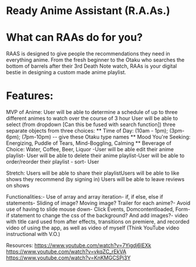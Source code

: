 # Ready Anime Assistant (R.A.As.)

# What can RAAs do for you?

RAAS is designed to give people the recommendations they need in everything anime. From the fresh beginner to the Otaku who searches the bottom of barrels after their 3rd Death Note watch, RAAs is your digital bestie in designing a custom made anime playlist.

# Features: 
MVP of Anime:
User will be able to determine a schedule of up to three different animes to watch over the course of 3 hour 
User will be able to select (from dropdown [Can this be fused with search function]) three separate objects from three choices:
    ** Time of Day: (10am - 1pm); (3pm-6pm); (7pm-10pm) -- give these Otaku type names
    ** Mood You're Seeking: Energizing, Puddle of Tears, Mind-Boggling, Calming
    ** Beverage of Choice: Water, Coffee, Beer, Liquor -User will be able edit their anime playlist-
User will be able to delete their anime playlist-User will be able to order/reorder their playlist - sort- User

Stretch:
Users will be able to share their playlistUsers will be able to like shows they recommend (by signing in)
Users will be able to leave reviews on shows 

Functionalities:- Use of array and array iteration- if, if else, else if statements- Sliding of image? Moving image? Trailer for each anime?- Avoid use of having to slide mouse down- Click Events, Domcontentloaded, Form- if statement to change the css of the background? And add images?- video with title card used from after effects, transitions on premiere, and recorded video of using the app, as well as video of myself (Think YouTube video instructional with V.O.)

Resources:
https://www.youtube.com/watch?v=7Yigdj6lEXk
https://www.youtube.com/watch?v=vkqZC_rEkVA 
https://www.youtube.com/watch?v=KnKMGCSPj3Y